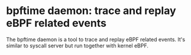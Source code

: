 # bpftime daemon: trace and replay eBPF related events

The bpftime daemon is a tool to trace and replay eBPF related events. It's similar to syscall server but run together with kernel eBPF.
